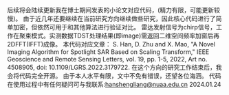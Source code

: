 后续将会陆续更新我在博士期间发表的小论文对应代码，(精力有限，可能更新较慢)。
由于近几年还要继续在当前研究方向继续做些研究，因此核心代码进行了简单加密，但依然可用于和其他算法进行验证对比。
雷达发射信号为chirp信号，工作在聚束模式。实测数据TDST处理结果(即image)需返回二维空间频率加窗后再2DFFT(IFFT)成像。
本代码对应文章：
S. Han, D. Zhu and X. Mao, "A Novel Imaging Algorithm for Spotlight SAR Based on Scaling Transform," IEEE Geoscience and Remote Sensing Letters, vol. 19, pp. 1-5, 2022, Art no. 4508905, doi: 10.1109/LGRS.2022.3179722.
在这个方向的研究工作结束后，我会将代码完全开源。
由于本人水平有限，文中不免有错误，还望各位海涵。
代码在使用过程中有任何疑问可与我联系:hanshengliang@nuaa.edu.cn
2024.01.24
